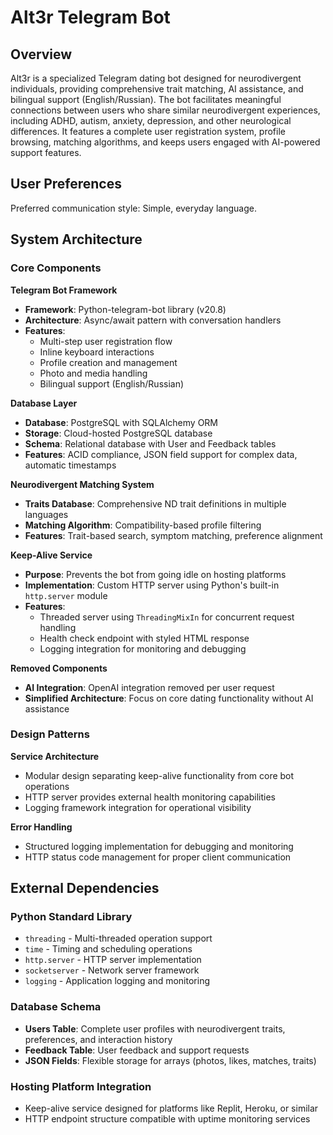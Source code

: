 # Alt3r Telegram Bot

## Overview

Alt3r is a specialized Telegram dating bot designed for neurodivergent individuals, providing comprehensive trait matching, AI assistance, and bilingual support (English/Russian). The bot facilitates meaningful connections between users who share similar neurodivergent experiences, including ADHD, autism, anxiety, depression, and other neurological differences. It features a complete user registration system, profile browsing, matching algorithms, and keeps users engaged with AI-powered support features.

## User Preferences

Preferred communication style: Simple, everyday language.

## System Architecture

### Core Components

**Telegram Bot Framework**
- **Framework**: Python-telegram-bot library (v20.8)
- **Architecture**: Async/await pattern with conversation handlers
- **Features**: 
  - Multi-step user registration flow
  - Inline keyboard interactions
  - Profile creation and management
  - Photo and media handling
  - Bilingual support (English/Russian)

**Database Layer**
- **Database**: PostgreSQL with SQLAlchemy ORM
- **Storage**: Cloud-hosted PostgreSQL database
- **Schema**: Relational database with User and Feedback tables
- **Features**: ACID compliance, JSON field support for complex data, automatic timestamps

**Neurodivergent Matching System**
- **Traits Database**: Comprehensive ND trait definitions in multiple languages
- **Matching Algorithm**: Compatibility-based profile filtering
- **Features**: Trait-based search, symptom matching, preference alignment

**Keep-Alive Service**
- **Purpose**: Prevents the bot from going idle on hosting platforms
- **Implementation**: Custom HTTP server using Python's built-in `http.server` module
- **Features**: 
  - Threaded server using `ThreadingMixIn` for concurrent request handling
  - Health check endpoint with styled HTML response
  - Logging integration for monitoring and debugging

**Removed Components**
- **AI Integration**: OpenAI integration removed per user request
- **Simplified Architecture**: Focus on core dating functionality without AI assistance

### Design Patterns

**Service Architecture**
- Modular design separating keep-alive functionality from core bot operations
- HTTP server provides external health monitoring capabilities
- Logging framework integration for operational visibility

**Error Handling**
- Structured logging implementation for debugging and monitoring
- HTTP status code management for proper client communication

## External Dependencies

### Python Standard Library
- `threading` - Multi-threaded operation support
- `time` - Timing and scheduling operations
- `http.server` - HTTP server implementation
- `socketserver` - Network server framework
- `logging` - Application logging and monitoring

### Database Schema
- **Users Table**: Complete user profiles with neurodivergent traits, preferences, and interaction history
- **Feedback Table**: User feedback and support requests
- **JSON Fields**: Flexible storage for arrays (photos, likes, matches, traits)

### Hosting Platform Integration
- Keep-alive service designed for platforms like Replit, Heroku, or similar
- HTTP endpoint structure compatible with uptime monitoring services